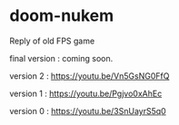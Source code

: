 # doom-nukem
Reply of old FPS game

final version : coming soon.

version 2 : https://youtu.be/Vn5GsNG0FfQ

version 1 : https://youtu.be/Pgjvo0xAhEc

version 0 : https://youtu.be/3SnUayrS5q0
